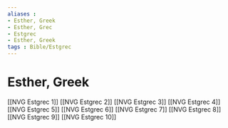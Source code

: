 ```yaml
---
aliases : 
- Esther, Greek
- Esther, Grec
- Estgrec
- Esther, Greek
tags : Bible/Estgrec
---
```


# Esther, Greek

[[NVG Estgrec 1]]
[[NVG Estgrec 2]]
[[NVG Estgrec 3]]
[[NVG Estgrec 4]]
[[NVG Estgrec 5]]
[[NVG Estgrec 6]]
[[NVG Estgrec 7]]
[[NVG Estgrec 8]]
[[NVG Estgrec 9]]
[[NVG Estgrec 10]]
